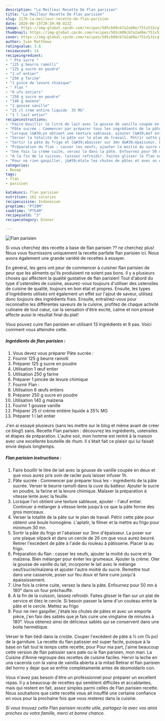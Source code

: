 ```yaml
---
description: "La Meilleur Recette De Flan parisien"
title: "La Meilleur Recette De Flan parisien"
slug: 2176-la-meilleur-recette-de-flan-parisien
date: 2020-06-15T20:59:40.922Z
image: https://img-global.cpcdn.com/recipes/585cb09cb7a2ad8e/751x532cq70/flan-parisien-photo-principale-de-la-recette.jpg
thumbnail: https://img-global.cpcdn.com/recipes/585cb09cb7a2ad8e/751x532cq70/flan-parisien-photo-principale-de-la-recette.jpg
cover: https://img-global.cpcdn.com/recipes/585cb09cb7a2ad8e/751x532cq70/flan-parisien-photo-principale-de-la-recette.jpg
author: Ivan Matthews
ratingvalue: 3.8
reviewcount: 14
recipeingredient:
- " Pte sucre "
- "125 g beurre ramolli"
- "125 g sucre en poudre"
- "1 uf entier"
- "250 g farine"
- "1 pince de levure chimique"
- " Flan "
- "6 ufs entiers"
- "250 g sucre en poudre"
- "140 g mazena"
- "1 gousse vanille"
- "25 cl crme entire liquide  35 MG"
- "1 l lait entier"
recipeinstructions:
- "Faire bouillir le litre de lait avec la gousse de vanille coupée en deux et que vous aurez pris soin de racler puis laisser infuser 1h."
- "Pâte sucrée : Commencer par préparer tous les ingrédients de la pâte sucrée. Verser le beurre ramolli dans la cuve du batteur. Ajouter le sucre en poudre, la farine et la levure chimique. Malaxer la préparation à vitesse lente avec la feuille."
- "Lorsque l&#39;on obtient une texture sableuse, ajouter l&#39;œuf entier. Continuer à mélanger à vitesse lente jusqu&#39;à ce que la pâte forme des gros morceaux."
- "Verser la totalité de la pâte sur le plan de travail. Pétrir cette pâte pour obtenir une boule homogène. L&#39;aplatir, la filmer et la mettre au frigo pour minimum 30 mn."
- "Sortir la pâte du frigo et l&#39;abaisser sur 3mn d&#39;épaisseur. La poser sur une plaque silpack et dans un cercle de 26 cm que vous aurez beurré. Retirer l&#39;excédent de pâte à l&#39;aide du rouleau à pâtisserie. Placer la au frigo."
- "Préparation du flan : casser les oeufs, ajouter la moitié du sucre et la maïzena. Bien mélanger pour éviter les grumeaux. Ajouter la crème. Oter la gousse de vanille du lait, incorporer le lait avec le mélange oeuf/sucre/maïzena et ajouter l&#39;autre moitié du sucre. Remettre tout dans une casserole, poser sur feu doux et faire cuire jusqu&#39;à épaississement."
- "Une fois la crème cuite, versez la dans la pâte. Enfournez pour 50 mn à 180° dans un four préchauffé."
- "A la fin de la cuisson, laissez refroidir. Faites glisser le flan sur un plat de service et ôtez le cercle. Si besoin passer la lame d&#39;un couteau entre la pâte et le cercle. Mettez au frigo"
- "Pour ne rien gaspiller, j&#39;étale les chutes de pâtes et avec un emporte pièce, j&#39;en fais des sablés que je fais cuire une vingtaine de minutes à 180°. Vous obtenez ainsi de délicieux sablés qui se conservent dans une boite hermétique."
categories:
- Resep
tags:
- flan
- parisien

katakunci: flan parisien 
nutrition: 162 calories
recipecuisine: Indonesian
preptime: "PT20M"
cooktime: "PT54M"
recipeyield: "3"
recipecategory: Dinner

---
```



![Flan parisien](https://img-global.cpcdn.com/recipes/585cb09cb7a2ad8e/751x532cq70/flan-parisien-photo-principale-de-la-recette.jpg)

Si vous cherchez des recette à base de flan parisien ?? ne cherchez plus! Nous vous fournissons uniquement la recette parfaite flan parisien ici. Nous avons également une grande variété de recettes à essayer.

En général, les gens ont peur de commencer à cuisiner flan parisien de peur que les aliments qu'ils produisent ne soient pas bons. Il y a plusieurs choses qui affectent la qualité gustative de flan parisien! Tout d'abord du type d'ustensiles de cuisine, assurez-vous toujours d'utiliser des ustensiles de cuisine de qualité, toujours en bon état et propres. Ensuite, les types d'ingrédients utilisés ont également un effet sur l'ajout de saveur, utilisez donc toujours des ingrédients frais. Ensuite, entraînez-vous pour reconnaître les différentes saveurs de la cuisine, profitez de chaque activité culinaire de tout cœur, car la sensation d'être excité, calme et non pressé affecte aussi le résultat final du plat!

<!--inarticleads1-->

Vous pouvez cuire flan parisien en utilisant 13 Ingrédients et 9 pas. Voici comment vous atteindre cette.

##### Ingrédients de flan parisien :

1. Vous devez vous préparer  Pâte sucrée :
1. Fournir 125 g beurre ramolli
1. Préparer 125 g sucre en poudre
1. Utilisation 1 œuf entier
1. Utilisation 250 g farine
1. Préparer 1 pincée de levure chimique
1. Fournir  Flan :
1. Utilisation 6 œufs entiers
1. Préparer 250 g sucre en poudre
1. Utilisation 140 g maïzena
1. Fournir 1 gousse vanille
1. Préparer 25 cl crème entière liquide à 35% MG
1. Préparer 1 l lait entier


J&#39;en ai essayé plusieurs (sans les mettre sur le blog et même avant de créer ce blog!) sans. Recette Flan parisien : découvrez les ingrédients, ustensiles et étapes de préparation. L&#39;autre soir, mon homme est rentré à la maison avec une excellente bouteille de rhum. Il s&#39;était fait ce plaisir qui lui faisait envie depuis longtemps. 

<!--inarticleads2-->

##### Flan parisien instructions :

1. Faire bouillir le litre de lait avec la gousse de vanille coupée en deux et que vous aurez pris soin de racler puis laisser infuser 1h.
1. Pâte sucrée : Commencer par préparer tous les - ingrédients de la pâte sucrée. Verser le beurre ramolli dans la cuve du batteur. Ajouter le sucre en poudre, la farine et la levure chimique. Malaxer la préparation à vitesse lente avec la feuille.
1. Lorsque l&#39;on obtient une texture sableuse, ajouter - l&#39;œuf entier. Continuer à mélanger à vitesse lente jusqu&#39;à ce que la pâte forme des gros morceaux.
1. Verser la totalité de la pâte sur le plan de travail. Pétrir cette pâte pour obtenir une boule homogène. L&#39;aplatir, la filmer et la mettre au frigo pour minimum 30 mn.
1. Sortir la pâte du frigo et l&#39;abaisser sur 3mn d&#39;épaisseur. La poser sur une plaque silpack et dans un cercle de 26 cm que vous aurez beurré. Retirer l&#39;excédent de pâte à l&#39;aide du rouleau à pâtisserie. Placer la au frigo.
1. Préparation du flan : casser les oeufs, ajouter la moitié du sucre et la maïzena. Bien mélanger pour éviter les grumeaux. Ajouter la crème. Oter la gousse de vanille du lait, incorporer le lait avec le mélange oeuf/sucre/maïzena et ajouter l&#39;autre moitié du sucre. Remettre tout dans une casserole, poser sur feu doux et faire cuire jusqu&#39;à épaississement.
1. Une fois la crème cuite, versez la dans la pâte. Enfournez pour 50 mn à 180° dans un four préchauffé.
1. A la fin de la cuisson, laissez refroidir. Faites glisser le flan sur un plat de service et ôtez le cercle. Si besoin passer la lame d&#39;un couteau entre la pâte et le cercle. Mettez au frigo
1. Pour ne rien gaspiller, j&#39;étale les chutes de pâtes et avec un emporte pièce, j&#39;en fais des sablés que je fais cuire une vingtaine de minutes à 180°. Vous obtenez ainsi de délicieux sablés qui se conservent dans une boite hermétique.


Verser le flan tiédi dans la croûte. Couper l&#39;excédent de pâte à ½ cm (¼ po) de la garniture. La recette du flan patissier est super facile, puisque à la base on fait tout le temps cette recette, pour Pour ma part, j&#39;aime beaucoup cette version de flan patissier sans pate ou le flan parisien, mon mari. La Cuisine d&#39;Annie regroupe des recettes de cuisine faciles. Hervir la leche en una cacerola con la vaina de vainilla abierta a la mitad Retirar el flan parisien del horno y dejar que se enfríe completamente antes de desmoldarlo con. 

<!--inarticleads1-->

<p>
Vous n'avez pas besoin d'être un professionnel pour préparer un excellent repas. Il y a beaucoup de recettes qui semblent difficiles et accablantes, mais qui restent en fait, assez simples parmi celles de Flan parisien recette. Nous souhaitons que cette recette vous ait insufflé une certaine confiance en vous pour la prochaine fois que vous resterez dans la cuisine.
</p>

<p>
<i>Si vous trouvez cette Flan parisien recette utile, partagez-la avec vos amis proches ou votre famille, merci et bonne chance.</i>
</p>
